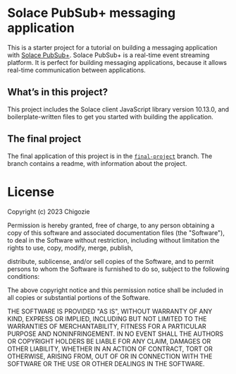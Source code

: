 # Solace PubSub+ messaging application

This is a starter project for a tutorial on building a messaging application with [Solace PubSub+](https://www.solace.dev/). Solace PubSub+ is a real-time event streaming platform. It is perfect for building messaging applications, because it allows real-time communication between applications.


## What’s in this project?

This project includes the Solace client JavaScript library version 10.13.0, and boilerplate-written files to get you started with building the application.

## The final project

The final application of this project is in the [`final-project`](https://github.com/TheGhoulRe/solace-messaging-application/tree/final-project) branch. The branch contains a readme, with information about the project.

# License

Copyright (c) 2023 Chigozie

Permission is hereby granted, free of charge, to any person obtaining a copy of this software and associated documentation files (the "Software"), to deal in the Software without restriction, including without limitation the rights to use, copy, modify, merge, publish,

distribute, sublicense, and/or sell copies of the Software, and to permit persons to whom the Software is furnished to do so, subject to the following conditions:

The above copyright notice and this permission notice shall be included in all copies or substantial portions of the Software.

THE SOFTWARE IS PROVIDED "AS IS", WITHOUT WARRANTY OF ANY KIND, EXPRESS OR IMPLIED, INCLUDING BUT NOT LIMITED TO THE WARRANTIES OF MERCHANTABILITY, FITNESS FOR A PARTICULAR PURPOSE AND NONINFRINGEMENT. IN NO EVENT SHALL THE AUTHORS OR COPYRIGHT HOLDERS BE LIABLE FOR ANY CLAIM, DAMAGES OR OTHER LIABILITY, WHETHER IN AN ACTION OF CONTRACT, TORT OR OTHERWISE, ARISING FROM, OUT OF OR IN CONNECTION WITH THE SOFTWARE OR THE USE OR OTHER DEALINGS IN THE SOFTWARE.


